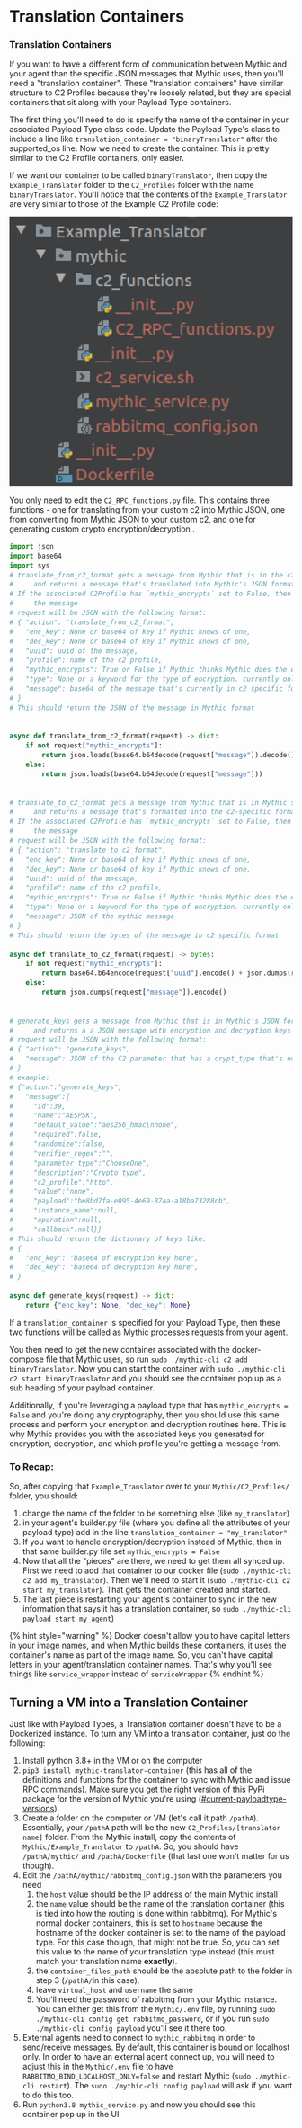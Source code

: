 # Translation Containers

### Translation Containers

If you want to have a different form of communication between Mythic and your agent than the specific JSON messages that Mythic uses, then you'll need a "translation container". These "translation containers" have similar structure to C2 Profiles because they're loosely related, but they are special containers that sit along with your Payload Type containers.

The first thing you'll need to do is specify the name of the container in your associated Payload Type class code. Update the Payload Type's class to include a line like `translation_container = "binaryTranslator"` after the supported\_os line. Now we need to create the container. This is pretty similar to the C2 Profile containers, only easier.

If we want our container to be called `binaryTranslator`, then copy the `Example_Translator` folder to the `C2_Profiles` folder with the name `binaryTranslator`. You'll notice that the contents of the `Example_Translator` are very similar to those of the Example C2 Profile code:

![](<../../.gitbook/assets/Screen Shot 2020-12-10 at 3.56.36 PM.png>)

You only need to edit the `C2_RPC_functions.py` file. This contains three functions - one for translating from your custom c2 into Mythic JSON, one from converting from Mythic JSON to your custom c2, and one for generating custom crypto encryption/decryption .

```python
import json
import base64
import sys
# translate_from_c2_format gets a message from Mythic that is in the c2-specific format
#     and returns a message that's translated into Mythic's JSON format
# If the associated C2Profile has `mythic_encrypts` set to False, then this function should also decrypt
#     the message
# request will be JSON with the following format:
# { "action": "translate_from_c2_format",
#   "enc_key": None or base64 of key if Mythic knows of one,
#   "dec_key": None or base64 of key if Mythic knows of one,
#   "uuid": uuid of the message,
#   "profile": name of the c2 profile,
#   "mythic_encrypts": True or False if Mythic thinks Mythic does the encryption or not,
#   "type": None or a keyword for the type of encryption. currently only option besides None is "AES256"
#   "message": base64 of the message that's currently in c2 specific format
# }
# This should return the JSON of the message in Mythic format


async def translate_from_c2_format(request) -> dict:
    if not request["mythic_encrypts"]:
        return json.loads(base64.b64decode(request["message"]).decode()[36:])
    else:
        return json.loads(base64.b64decode(request["message"]))


# translate_to_c2_format gets a message from Mythic that is in Mythic's JSON format
#     and returns a message that's formatted into the c2-specific format
# If the associated C2Profile has `mythic_encrypts` set to False, then this function should also encrypt
#     the message
# request will be JSON with the following format:
# { "action": "translate_to_c2_format",
#   "enc_key": None or base64 of key if Mythic knows of one,
#   "dec_key": None or base64 of key if Mythic knows of one,
#   "uuid": uuid of the message,
#   "profile": name of the c2 profile,
#   "mythic_encrypts": True or False if Mythic thinks Mythic does the encryption or not,
#   "type": None or a keyword for the type of encryption. currently only option besides None is "AES256"
#   "message": JSON of the mythic message
# }
# This should return the bytes of the message in c2 specific format

async def translate_to_c2_format(request) -> bytes:
    if not request["mythic_encrypts"]:
        return base64.b64encode(request["uuid"].encode() + json.dumps(request["message"]).encode())
    else:
        return json.dumps(request["message"]).encode()


# generate_keys gets a message from Mythic that is in Mythic's JSON format
#     and returns a a JSON message with encryption and decryption keys for the specified type
# request will be JSON with the following format:
# { "action": "generate_keys",
#   "message": JSON of the C2 parameter that has a crypt_type that's not None and not empty
# }
# example:
# {"action":"generate_keys",
#   "message":{
#     "id":39,
#     "name":"AESPSK",
#     "default_value":"aes256_hmac\nnone",
#     "required":false,
#     "randomize":false,
#     "verifier_regex":"",
#     "parameter_type":"ChooseOne",
#     "description":"Crypto type",
#     "c2_profile":"http",
#     "value":"none",
#     "payload":"be8bd7fa-e095-4e69-87aa-a18ba73288cb",
#     "instance_name":null,
#     "operation":null,
#     "callback":null}}
# This should return the dictionary of keys like:
# {
#   "enc_key": "base64 of encryption key here",
#   "dec_key": "base64 of decryption key here",
# }

async def generate_keys(request) -> dict:
    return {"enc_key": None, "dec_key": None}
```

If a `translation_container` is specified for your Payload Type, then these two functions will be called as Mythic processes requests from your agent.

You then need to get the new container associated with the docker-compose file that Mythic uses, so run `sudo ./mythic-cli c2 add binaryTranslator`. Now you can start the container with `sudo ./mythic-cli c2 start binaryTranslator` and you should see the container pop up as a sub heading of your payload container.

Additionally, if you're leveraging a payload type that has `mythic_encrypts = False` and you're doing any cryptography, then you should use this same process and perform your encryption and decryption routines here. This is why Mythic provides you with the associated keys you generated for encryption, decryption, and which profile you're getting a message from.

### To Recap:

So, after copying that `Example_Translator` over to your `Mythic/C2_Profiles/` folder, you should:

1. change the name of the folder to be something else (like `my_translator`)
2. in your agent's builder.py file (where you define all the attributes of your payload type) add in the line `translation_container = "my_translator"`
3. If you want to handle encryption/decryption instead of Mythic, then in that same builder.py file set `mythic_encrypts = False`
4. Now that all the "pieces" are there, we need to get them all synced up. First we need to add that container to our docker file (`sudo ./mythic-cli c2 add my_translator`). Then we'll need to start it (`sudo ./mythic-cli c2 start my_translator`). That gets the container created and started.
5. The last piece is restarting your agent's container to sync in the new information that says it has a translation container, so `sudo ./mythic-cli payload start my_agent`)

{% hint style="warning" %}
Docker doesn't allow you to have capital letters in your image names, and when Mythic builds these containers, it uses the container's name as part of the image name. So, you can't have capital letters in your agent/translation container names. That's why you'll see things like `service_wrapper` instead of `serviceWrapper`
{% endhint %}

## Turning a VM into a Translation Container

Just like with Payload Types, a Translation container doesn't have to be a Dockerized instance. To turn any VM into a translation container, just do the following:

1. Install python 3.8+ in the VM or on the computer
2. `pip3 install mythic-translator-container` (this has all of the definitions and functions for the container to sync with Mythic and issue RPC commands). Make sure you get the right version of this PyPi package for the version of Mythic you're using ([#current-payloadtype-versions](container-syncing.md#current-payloadtype-versions "mention")).
3. Create a folder on the computer or VM (let's call it path `/pathA`). Essentially, your `/pathA` path will be the new `C2_Profiles/[translator name]` folder. From the Mythic install, copy the contents of `Mythic/Example_Translator` to `/pathA`. So, you should have  `/pathA/mythic/` and `/pathA/Dockerfile` (that last one won't matter for us though).
4. Edit the `/pathA/mythic/rabbitmq_config.json` with the parameters you need
   1. the `host` value should be the IP address of the main Mythic install
   2. the `name` value should be the name of the translation container (this is tied into how the routing is done within rabbitmq). For Mythic's normal docker containers, this is set to `hostname` because the hostname of the docker container is set to the name of the payload type. For this case though, that might not be true. So, you can set this value to the name of your translation type instead (this must match your translation name **exactly**).
   3. the `container_files_path` should be the absolute path to the folder in step 3 (`/pathA/`in this case).
   4. leave `virtual_host` and `username` the same
   5. You'll need the password of rabbitmq from your Mythic instance. You can either get this from the `Mythic/.env` file, by running `sudo ./mythic-cli config get rabbitmq_password`, or if you run `sudo ./mythic-cli config payload` you'll see it there too.
5. External agents need to connect to `mythic_rabbitmq` in order to send/receive messages. By default, this container is bound on localhost only. In order to have an external agent connect up, you will need to adjust this in the `Mythic/.env` file to have `RABBITMQ_BIND_LOCALHOST_ONLY=false` and restart Mythic (`sudo ./mythic-cli restart`). The `sudo ./mythic-cli config payload` will ask if you want to do this too.
6. Run `python3.8 mythic_service.py` and now you should see this container pop up in the UI
